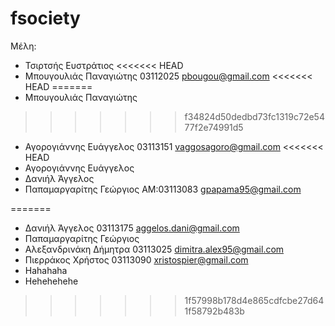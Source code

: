 # fsociety
Μέλη:
* Τσιρτσής Ευστράτιος
<<<<<<< HEAD
* Μπουγουλιάς Παναγιώτης 03112025 pbougou@gmail.com
<<<<<<< HEAD
=======
* Μπουγουλιάς Παναγιώτης
>>>>>>> f34824d50dedbd73fc1319c72e5477f2e74991d5
* Αγορογιάννης Ευάγγελος 03113151 vaggosagoro@gmail.com
<<<<<<< HEAD
* Αγορογιάννης Ευάγγελος
* Δανιήλ Άγγελος
* Παπαμαργαρίτης Γεώργιος AM:03113083 gpapama95@gmail.com

=======
* Δανιήλ Άγγελος 03113175 aggelos.dani@gmail.com
* Παπαμαργαρίτης Γεώργιος
* Αλεξανδρινάκη Δήμητρα 03113025 dimitra.alex95@gmail.com
* Πιερράκος Χρήστος 03113090 xristospier@gmail.com
* Hahahaha
* Hehehehehe
>>>>>>> 1f57998b178d4e865cdfcbe27d641f58792b483b
